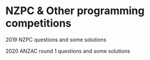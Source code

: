 # NZPC & Other programming competitions
2019 NZPC questions and some solutions

2020 ANZAC round 1 questions and some solutions
